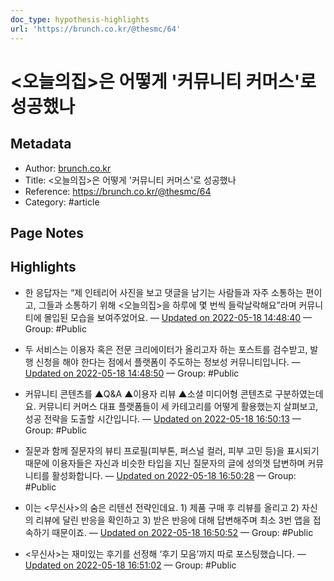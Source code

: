 ```yaml
---
doc_type: hypothesis-highlights
url: 'https://brunch.co.kr/@thesmc/64'
---
```


# <오늘의집>은 어떻게 '커뮤니티 커머스'로 성공했나

## Metadata
- Author: [brunch.co.kr]()
- Title: <오늘의집>은 어떻게 '커뮤니티 커머스'로 성공했나
- Reference: https://brunch.co.kr/@thesmc/64
- Category: #article

## Page Notes
## Highlights
-  한 응답자는 “제 인테리어 사진을 보고 댓글을 남기는 사람들과 자주 소통하는 편이고, 그들과 소통하기 위해 <오늘의집>을 하루에 몇 번씩 들락날락해요”라며 커뮤니티에 몰입된 모습을 보여주었어요. — [Updated on 2022-05-18 14:48:40](https://hyp.is/K2XS8NZuEeyfSuOnerzmQg/brunch.co.kr/@thesmc/64) — Group: #Public

-  두 서비스는 이용자 혹은 전문 크리에이터가 올리고자 하는 포스트를 검수받고, 발행 신청을 해야 한다는 점에서 플랫폼이 주도하는 정보성 커뮤니티입니다. — [Updated on 2022-05-18 14:48:50](https://hyp.is/MZoj7NZuEeydu4cJf_M-WQ/brunch.co.kr/@thesmc/64) — Group: #Public

- 커뮤니티 콘텐츠를 ▲Q&A ▲이용자 리뷰 ▲소셜 미디어형 콘텐츠로 구분하였는데요. 커뮤니티 커머스 대표 플랫폼들이 세 카테고리를 어떻게 활용했는지 살펴보고, 성공 전략을 도출할 시간입니다. — [Updated on 2022-05-18 16:50:13](https://hyp.is/JnSPUNZ_EeyWZutiTYB_Zw/brunch.co.kr/@thesmc/64) — Group: #Public

- 질문과 함께 질문자의 뷰티 프로필(피부톤, 퍼스널 컬러, 피부 고민 등)을 표시되기 때문에 이용자들은 자신과 비슷한 타입을 지닌 질문자의 글에 성의껏 답변하며 커뮤니티를 활성화합니다. — [Updated on 2022-05-18 16:50:28](https://hyp.is/LyjwqtZ_Eey8JftkE-vlZw/brunch.co.kr/@thesmc/64) — Group: #Public

- 이는 <무신사>의 숨은 리텐션 전략인데요. 1) 제품 구매 후 리뷰를 올리고 2) 자신의 리뷰에 달린 반응을 확인하고 3) 받은 반응에 대해 답변해주며 최소 3번 앱을 접속하기 때문이죠.  — [Updated on 2022-05-18 16:50:52](https://hyp.is/PWhZRNZ_EeyjLrf8H8LEGw/brunch.co.kr/@thesmc/64) — Group: #Public

- <무신사>는 재미있는 후기를 선정해 ‘후기 모음’까지 따로 포스팅했습니다. — [Updated on 2022-05-18 16:51:02](https://hyp.is/Q5Q5WtZ_EeycrReyP8Fj0Q/brunch.co.kr/@thesmc/64) — Group: #Public



